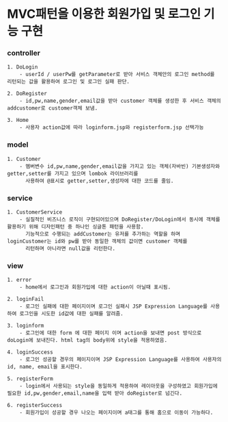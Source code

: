 # MVC패턴을 이용한 회원가입 및 로그인 기능 구현

### controller

	1. DoLogin
		- userId / userPw를 getParameter로 받아 서비스 객체안의 로그인 method를 리턴되는 값을 활용하여 로그인 및 로그인 실패 판단. 
		
    2. DoRegister
    	- id,pw,name,gender,email값을 받아 customer 객체를 생성한 후 서비스 객체의 addcustomer로 customer객체 보냄.
    	
    3. Home
    	- 사용자 action값에 따라 loginform.jsp와 registerform.jsp 선택가능


### model 
	1. Customer
		- 멤버변수 id,pw,name,gender,email값을 가지고 있는 객체(자바빈) 기본생성자와 getter,setter를 가지고 있으며 lombok 라이브러리를 
		  사용하여 @표시로 getter,setter,생성자에 대한 코드를 줄임.


### service
	1. CustomerService
		- 실질적인 비즈니스 로직이 구현되어있으며 DoRegister/DoLogin에서 동시에 객체를 활용하기 위해 디자인패턴 중 하나인 싱글톤 패턴을 사용함. 
          기능적으로 수행되는 addCustomer는 유저를 추가하는 역할을 하며 loginCustomer는 id와 pw를 받아 동일한 객체의 값이면 customer 객체를 
          리턴하며 아니라면 null값을 리턴한다.
        
        
### view
	1. error
		- home에서 로그인과 회원가입에 대한 action이 아닐때 표시됨.
		
	2. loginFail 
		- 로그인 실패에 대한 페이지이며 로그인 실패시 JSP Expression Language를 사용하여 로그인을 시도한 id값에 대한 실패를 알려줌.
		
    3. loginform 
    	- 로그인에 대한 form 에 대한 페이지 이며 action을 보내면 post 방식으로 doLogin에 보내진다. html tag의 body위에 style을 적용하였음.
    	
    4. loginSuccess
    	- 로그인 성공할 경우의 페이지이며 JSP Expression Language를 사용하여 사용자의 id, name, email을 표시한다.
    
    5. registerForm
    	- login에서 사용되는 style을 동일하게 적용하여 레이아웃을 구성하였고 회원가입에 필요한 id,pw,gender,email,name을 입력 받아 doRegister로 넘긴다.

	6. registerSuccess
		- 회원가입이 성공할 경우 나오는 페이지이며 a태그를 통해 홈으로 이동이 가능하다.
